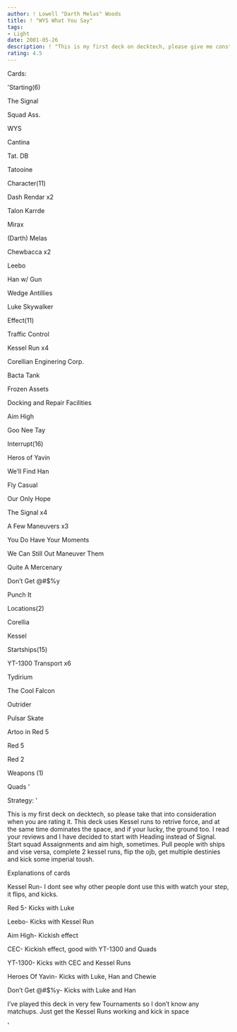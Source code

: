 ```yaml
---
author: ! Lowell "Darth Melas" Woods
title: ! "WYS What You Say"
tags:
- Light
date: 2001-05-26
description: ! "This is my first deck on decktech, please give me constructive tips. Uses Kessel Runs for a retrival engine, and to flip, then kicks in air"
rating: 4.5
---
```

Cards: 

'Starting(6)

The Signal

Squad Ass.

WYS

Cantina

Tat. DB

Tatooine


Character(11)

Dash Rendar x2

Talon Karrde

Mirax

(Darth) Melas 

Chewbacca x2

Leebo

Han w/ Gun

Wedge Antillies

Luke Skywalker 


Effect(11)

Traffic Control 

Kessel Run x4

Corellian Enginering Corp.

Bacta Tank

Frozen Assets

Docking and Repair Facilities

Aim High

Goo Nee Tay


Interrupt(16)

Heros of Yavin

We’ll Find Han

Fly Casual

Our Only Hope

The Signal x4

A Few Maneuvers x3

You Do Have Your Moments

We Can Still Out Maneuver Them

Quite A Mercenary

Don’t Get @#$%y

Punch It


Locations(2)

Corellia

Kessel


Startships(15)

YT-1300 Transport x6

Tydirium

The Cool Falcon

Outrider

Pulsar Skate

Artoo in Red 5

Red 5

Red 2


Weapons (1)

Quads '

Strategy: '

This is my first deck on decktech, so please take that into consideration when you are rating it. This deck uses Kessel runs to retrive force, and at the same time dominates the space, and if your lucky, the ground too. I read your reviews and I have decided to start with Heading instead of Signal. Start squad Assaignments and aim high, sometimes. Pull people with ships and vise versa, complete 2 kessel runs, flip the ojb, get multiple destinies and kick some imperial toush.


Explanations of cards

Kessel Run- I dont see why other people dont use this with watch your step, it flips, and kicks.


Red 5- Kicks with Luke


Leebo- Kicks with Kessel Run


Aim High- Kickish effect


CEC- Kickish effect, good with YT-1300 and Quads


YT-1300- Kicks with CEC and Kessel Runs


Heroes Of Yavin- Kicks with Luke, Han and Chewie


Don’t Get @#$%y- Kicks with Luke and Han



I’ve played this deck in very few Tournaments so I don’t know any matchups. Just get the Kessel Runs working and kick in space


'
